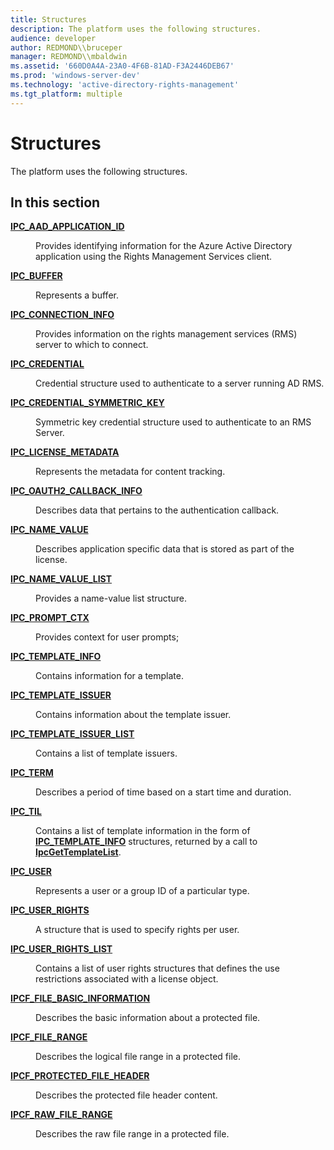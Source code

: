 ```yaml
---
title: Structures
description: The platform uses the following structures.
audience: developer
author: REDMOND\\bruceper
manager: REDMOND\\mbaldwin
ms.assetid: '660D0A4A-23A0-4F6B-81AD-F3A2446DEB67'
ms.prod: 'windows-server-dev'
ms.technology: 'active-directory-rights-management'
ms.tgt_platform: multiple
---
```


# Structures

The platform uses the following structures.

## In this section

<dl> <dt>

[**IPC\_AAD\_APPLICATION\_ID**](ipc-aad-application-id.md)
</dt> <dd>

Provides identifying information for the Azure Active Directory application using the Rights Management Services client.

</dd> <dt>

[**IPC\_BUFFER**](ipc-buffer.md)
</dt> <dd>

Represents a buffer.

</dd> <dt>

[**IPC\_CONNECTION\_INFO**](ipc-connection-info.md)
</dt> <dd>

Provides information on the rights management services (RMS) server to which to connect.

</dd> <dt>

[**IPC\_CREDENTIAL**](ipc-credential.md)
</dt> <dd>

Credential structure used to authenticate to a server running AD RMS.

</dd> <dt>

[**IPC\_CREDENTIAL\_SYMMETRIC\_KEY**](ipc-credential-symmetric-key.md)
</dt> <dd>

Symmetric key credential structure used to authenticate to an RMS Server.

</dd> <dt>

[**IPC\_LICENSE\_METADATA**](ipc-license-metadata.md)
</dt> <dd>

Represents the metadata for content tracking.

</dd> <dt>

[**IPC\_OAUTH2\_CALLBACK\_INFO**](ipc-oath2-callback-info.md)
</dt> <dd>

Describes data that pertains to the authentication callback.

</dd> <dt>

[**IPC\_NAME\_VALUE**](ipc-name-value.md)
</dt> <dd>

Describes application specific data that is stored as part of the license.

</dd> <dt>

[**IPC\_NAME\_VALUE\_LIST**](ipc-name-value-list.md)
</dt> <dd>

Provides a name-value list structure.

</dd> <dt>

[**IPC\_PROMPT\_CTX**](ipc-prompt-ctx.md)
</dt> <dd>

Provides context for user prompts;

</dd> <dt>

[**IPC\_TEMPLATE\_INFO**](ipc-template-info.md)
</dt> <dd>

Contains information for a template.

</dd> <dt>

[**IPC\_TEMPLATE\_ISSUER**](ipc-template-issuer.md)
</dt> <dd>

Contains information about the template issuer.

</dd> <dt>

[**IPC\_TEMPLATE\_ISSUER\_LIST**](ipc-template-issuer-list.md)
</dt> <dd>

Contains a list of template issuers.

</dd> <dt>

[**IPC\_TERM**](ipc-term.md)
</dt> <dd>

Describes a period of time based on a start time and duration.

</dd> <dt>

[**IPC\_TIL**](ipc-til.md)
</dt> <dd>

Contains a list of template information in the form of [**IPC\_TEMPLATE\_INFO**](ipc-template-info.md) structures, returned by a call to [**IpcGetTemplateList**](ipcgettemplatelist.md).

</dd> <dt>

[**IPC\_USER**](ipc-user.md)
</dt> <dd>

Represents a user or a group ID of a particular type.

</dd> <dt>

[**IPC\_USER\_RIGHTS**](ipc-user-rights.md)
</dt> <dd>

A structure that is used to specify rights per user.

</dd> <dt>

[**IPC\_USER\_RIGHTS\_LIST**](ipc-user-rights-list.md)
</dt> <dd>

Contains a list of user rights structures that defines the use restrictions associated with a license object.

</dd> <dt>

[**IPCF\_FILE\_BASIC\_INFORMATION**](ipcf-file-basc-information.md)
</dt> <dd>

Describes the basic information about a protected file.

</dd> <dt>

[**IPCF\_FILE\_RANGE**](ipcf-file-range.md)
</dt> <dd>

Describes the logical file range in a protected file.

</dd> <dt>

[**IPCF\_PROTECTED\_FILE\_HEADER**](ipcf-protected-file-header.md)
</dt> <dd>

Describes the protected file header content.

</dd> <dt>

[**IPCF\_RAW\_FILE\_RANGE**](ipcf-raw-file-range.md)
</dt> <dd>

Describes the raw file range in a protected file.

</dd> </dl>

 

 




